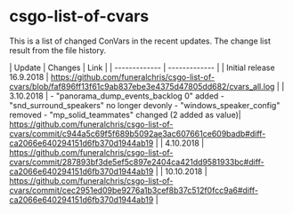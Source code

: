 # csgo-list-of-cvars

This is a list of changed ConVars in the recent updates. The change list result from the file history.

| Update | Changes | Link |
| ------------- | ------------- |
| Initial release 16.9.2018  | https://github.com/funeralchris/csgo-list-of-cvars/blob/faf896ff13f61c9ab837ebe3e4375d47805dd682/cvars_all.log  |
| 3.10.2018 | - "panorama_dump_events_backlog 0" added - "snd_surround_speakers" no longer devonly - "windows_speaker_config" removed - "mp_solid_teammates" changed (2 added as value)| https://github.com/funeralchris/csgo-list-of-cvars/commit/c944a5c69f5f689b5092ae3ac607661ce609badb#diff-ca2066e640294151d6fb370d1944ab19 |
| 4.10.2018  | https://github.com/funeralchris/csgo-list-of-cvars/commit/287893bf3de5ef5c897e2404ca421dd9581933bc#diff-ca2066e640294151d6fb370d1944ab19 |
| 10.10.2018  | https://github.com/funeralchris/csgo-list-of-cvars/commit/cec2951ed09be9276a1b3cef8b37c512f0fcc9a6#diff-ca2066e640294151d6fb370d1944ab19 |
